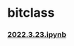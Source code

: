 # bitclass
### [2022.3.23.ipynb](https://github.com/kangbohyeon/bitclass/blob/main/Python/2022.3.23.ipynb)
